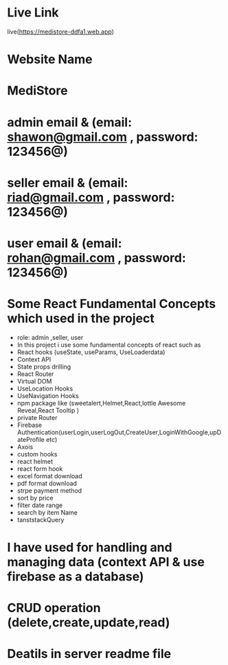 



# Live Link
live(https://medistore-ddfa1.web.app)
# Website Name
# MediStore
# admin email &  (email: shawon@gmail.com , password: 123456@)
# seller email &  (email: riad@gmail.com , password: 123456@)
# user email &  (email: rohan@gmail.com , password: 123456@)
# Some  React Fundamental Concepts which used in the project

- role: admin ,seller, user
- In this project i use some fundamental concepts of react such as 
- React hooks (useState, useParams, UseLoaderdata)
- Context API
- State props drilling
- React Router
- Virtual DOM
- UseLocation Hooks
- UseNavigation Hooks
- npm package like (sweetalert,Helmet,React,lottle Awesome Reveal,React Tooltip )
- private Router
- Firebase Authentication(userLogin,userLogOut,CreateUser,LoginWithGoogle,upDateProfile etc)
- Axois
- custom hooks
- react helmet
- react form hook
- excel format download
- pdf format download
- strpe payment method
- sort by price
- filter date range
- search by item Name
- tanststackQuery
#  I have used for handling and managing data (context API  & use firebase as a database)
#  CRUD operation (delete,create,update,read)
#  Deatils in server readme file 





